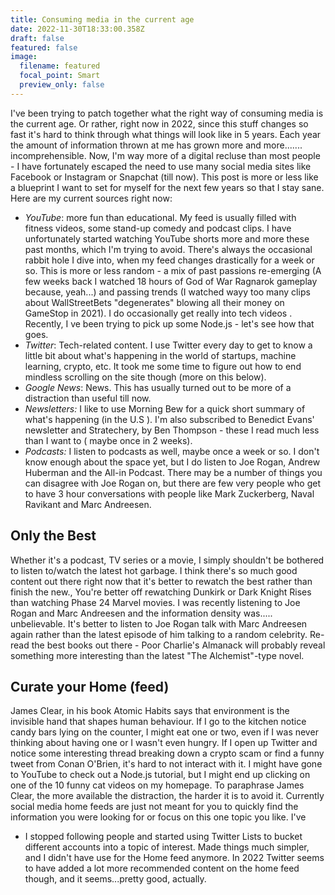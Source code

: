 ```yaml
---
title: Consuming media in the current age
date: 2022-11-30T18:33:00.358Z
draft: false
featured: false
image:
  filename: featured
  focal_point: Smart
  preview_only: false
---
```

I've been trying to patch together what the right way of consuming media is the current age. Or rather, right now in 2022, since this stuff changes so fast it's hard to think through what things will look like in 5 years. Each year the amount of information thrown at me has grown more and more....... incomprehensible. Now, I'm way more of a digital recluse than most people -  I have fortunately escaped the need to use many social media sites like Facebook or Instagram or Snapchat (till now). This post is more or less like a blueprint I want to set  for myself for the next few years so that I stay sane. Here are my current sources right now:

* *YouTube*: more fun than educational. My feed is usually filled with fitness videos, some stand-up comedy and podcast clips. I have unfortunately started watching YouTube shorts more and more these past months, which I'm trying to avoid. There's always the occasional rabbit hole I dive into, when my feed changes drastically for a week or so. This is more or less random - a mix of past passions re-emerging (A few weeks back I watched 18 hours of God of War Ragnarok gameplay because, yeah...) and passing trends (I watched wayy too many clips about WallStreetBets "degenerates" blowing all their money on GameStop in 2021).  I do occasionally get really into tech videos . Recently, I ve been trying to pick up some Node.js - let's see how that goes.
* *Twitter*: Tech-related content. I use Twitter every day to get to know a little bit about what's happening in the world of startups, machine learning, crypto, etc. It took me some time to figure out how to end mindless scrolling on the site though (more on this below). 
* *Google News*: News. This has usually turned out to be more of a distraction than useful till now.
* *Newsletters:* I like to use Morning Bew for a quick short summary of what's happening (in the U.S ). I'm also subscribed to Benedict Evans' newsletter and Stratechery, by Ben Thompson - these I read much less than I want to ( maybe once in 2 weeks). 
* *Podcasts:*  I listen to podcasts as well, maybe once a week or so. I don't know enough about the space yet, but I do listen to Joe Rogan, Andrew Huberman and the All-in Podcast. There may be a number of things you can disagree with Joe Rogan on, but there are few very people who get to have 3 hour conversations with people like Mark Zuckerberg, Naval Ravikant and Marc Andreesen. 

## **Only the Best**

Whether it's a podcast, TV series or a movie, I simply shouldn't be bothered to listen to/watch the latest hot garbage. I think there's so much good content out there right now that it's better to rewatch the best rather than finish the new., You're better off rewatching Dunkirk or Dark Knight Rises than watching Phase 24 Marvel movies. I was recently listening to Joe Rogan and Marc Andreesen and the information density was..... unbelievable. It's better to listen to Joe Rogan talk with Marc Andreesen again rather than the latest episode of him talking to a random celebrity. Re-read the best books out there - Poor Charlie's Almanack will probably reveal something more interesting than the latest "The Alchemist"-type novel.

## Curate your Home (feed)

James Clear, in his book Atomic Habits says that environment is the invisible hand that shapes human behaviour. If I go to the kitchen notice candy bars lying on the counter, I might eat one or two, even if I was never thinking about having one or I wasn't even hungry. If I open up Twitter and notice some interesting thread breaking down a crypto scam or find a funny tweet from Conan O'Brien, it's hard to not interact with it. I might have gone to YouTube to check out a Node.js tutorial, but I might end up clicking on one of the 10 funny cat videos on my homepage. To paraphrase James Clear, the more available the distraction, the harder it is to avoid it. Currently social media home feeds are just not meant for you to quickly find the information you were looking for or focus on this one topic you like. I've 





* I stopped following people and started using Twitter Lists to bucket different accounts into a topic of interest. Made things much simpler, and I didn't have use for the Home feed anymore. In 2022 Twitter seems to have added a lot more recommended content on the home feed though, and it seems...pretty good, actually.